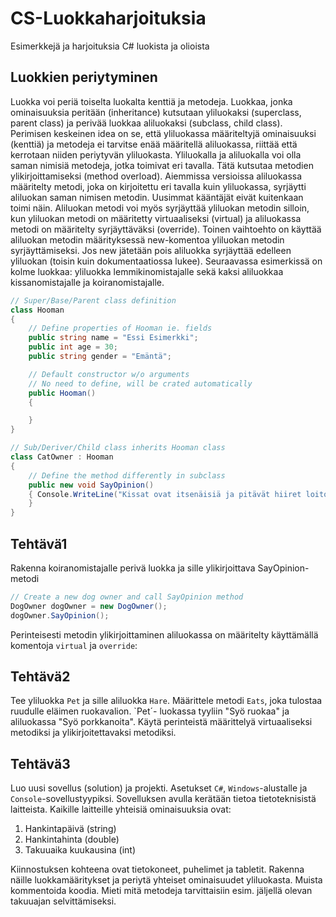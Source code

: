 # CS-Luokkaharjoituksia
Esimerkkejä ja harjoituksia C# luokista ja olioista

## Luokkien periytyminen
Luokka voi periä toiselta luokalta kenttiä ja metodeja. Luokkaa, jonka ominaisuuksia peritään (inheritance) kutsutaan yliluokaksi (superclass, parent class) ja perivää luokkaa aliluokaksi (subclass, child class). Perimisen keskeinen idea on se, että yliluokassa määriteltyjä ominaisuuksi (kenttiä) ja metodeja ei tarvitse enää määritellä aliluokassa, riittää että kerrotaan niiden periytyvän yliluokasta. Yliluokalla ja aliluokalla voi olla saman nimisiä metodeja, jotka toimivat eri tavalla. Tätä kutsutaa metodien ylikirjoittamiseksi (method overload). Aiemmissa versioissa aliluokassa määritelty metodi, joka on kirjoitettu eri tavalla kuin yliluokassa, syrjäytti aliluokan saman nimisen metodin. Uusimmat kääntäjät eivät kuitenkaan toimi näin. Aliluokan metodi voi myös syrjäyttää yliluokan metodin silloin, kun yliluokan metodi on määritetty virtuaaliseksi (virtual) ja aliluokassa metodi on määritelty syrjäyttäväksi (override). Toinen vaihtoehto on käyttää aliluokan metodin määrityksessä new-komentoa yliluokan metodin syrjäyttämiseksi. Jos new jätetään pois aliluokka syrjäyttää edelleen yliluokan (toisin kuin dokumentaatiossa lukee). Seuraavassa esimerkissä on kolme luokkaa: yliluokka lemmikinomistajalle sekä kaksi aliluokkaa kissanomistajalle ja koiranomistajalle.

```csharp
// Super/Base/Parent class definition
class Hooman
{
    // Define properties of Hooman ie. fields
    public string name = "Essi Esimerkki";
    public int age = 30;
    public string gender = "Emäntä";

    // Default constructor w/o arguments
    // No need to define, will be crated automatically
    public Hooman()
    {

    }
}

// Sub/Deriver/Child class inherits Hooman class
class CatOwner : Hooman
{
    // Define the method differently in subclass
    public new void SayOpinion()
    { Console.WriteLine("Kissat ovat itsenäisiä ja pitävät hiiret loitolla");
    }
}
```

## Tehtävä1
Rakenna koiranomistajalle perivä luokka ja sille ylikirjoittava SayOpinion-metodi

```csharp
// Create a new dog owner and call SayOpinion method
DogOwner dogOwner = new DogOwner();
dogOwner.SayOpinion();
```

Perinteisesti metodin ylikirjoittaminen aliluokassa on määritelty käyttämällä komentoja `virtual` ja `override`: 

## Tehtävä2
Tee yliluokka `Pet` ja sille aliluokka `Hare`. Määrittele metodi `Eats`, joka tulostaa ruudulle eläimen ruokavalion. `Pet´- luokassa tyyliin "Syö ruokaa" ja aliluokassa "Syö porkkanoita". Käytä perinteistä määrittelyä virtuaaliseksi metodiksi ja ylikirjoitettavaksi metodiksi.

## Tehtävä3
Luo uusi sovellus (solution) ja projekti. Asetukset `C#`, `Windows`-alustalle ja `Console`-sovellustyypiksi.
Sovelluksen avulla kerätään tietoa tietoteknisistä laitteista. Kaikille laitteille yhteisiä ominaisuuksia ovat: 

1. Hankintapäivä (string)
2. Hankintahinta (double)
3. Takuuaika kuukausina (int)

Kiinnostuksen kohteena ovat tietokoneet, puhelimet ja tabletit. Rakenna näille luokkamääritykset ja periytä yhteiset ominaisuudet yliluokasta. Muista kommentoida koodia. Mieti mitä metodeja tarvittaisiin esim. jäljellä olevan takuuajan selvittämiseksi. 

